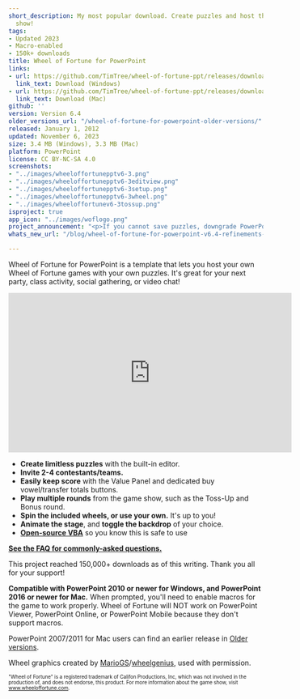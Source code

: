 ```yaml
---
short_description: My most popular download. Create puzzles and host the popular game
  show!
tags:
- Updated 2023
- Macro-enabled
- 150k+ downloads
title: Wheel of Fortune for PowerPoint
links:
- url: https://github.com/TimTree/wheel-of-fortune-ppt/releases/download/v6.4/WheelofFortune6.4.pptm
  link_text: Download (Windows)
- url: https://github.com/TimTree/wheel-of-fortune-ppt/releases/download/v6.4/WheelofFortuneMac6.4.zip
  link_text: Download (Mac)
github: ''
version: Version 6.4
older_versions_url: "/wheel-of-fortune-for-powerpoint-older-versions/"
released: January 1, 2012
updated: November 6, 2023
size: 3.4 MB (Windows), 3.3 MB (Mac)
platform: PowerPoint
license: CC BY-NC-SA 4.0
screenshots:
- "../images/wheeloffortunepptv6-3.png"
- "../images/wheeloffortunepptv6-3editview.png"
- "../images/wheeloffortunepptv6-3setup.png"
- "../images/wheeloffortunepptv6-3wheel.png"
- "../images/wheeloffortunev6-3tossup.png"
isproject: true
app_icon: "../images/woflogo.png"
project_announcement: "<p>If you cannot save puzzles, downgrade PowerPoint for Mac to v16.78.3 or earlier.<br>I am researching ways to resolve this issue without downgrading PowerPoint.</p>"
whats_new_url: "/blog/wheel-of-fortune-for-powerpoint-v6.4-refinements-fixes-and-the-future/"

---
```

Wheel of Fortune for PowerPoint is a template that lets you host your own Wheel of Fortune games with your own puzzles. It's great for your next party, class activity, social gathering, or video chat!

<div class="videoWrapper"> <iframe title="Wheel of Fortune for PowerPoint video tutorial" allowfullscreen="" frameborder="0" height="315" src="https://www.youtube-nocookie.com/embed/QVPlyuG7L7s" width="560"></iframe> </div>

* **Create limitless puzzles** with the built-in editor.
* **Invite 2-4 contestants/teams.**
* **Easily keep score** with the Value Panel and dedicated buy vowel/transfer totals buttons.
* **Play multiple rounds** from the game show, such as the Toss-Up and Bonus round.
* **Spin the included wheels, or use your own.** It's up to you!
* **Animate the stage**, and **toggle the backdrop** of your choice.
* <a href="https://github.com/TimTree/wheel-of-fortune-ppt" target="_blank" rel="noreferrer noopener">**Open-source VBA**</a> so you know this is safe to use

[**See the FAQ for commonly-asked questions.**](/wheel-of-fortune-for-powerpoint-faq/)

This project reached 150,000+ downloads as of this writing. Thank you all for your support!

**Compatible with PowerPoint 2010 or newer for Windows, and PowerPoint 2016 or newer for Mac.** When prompted, you'll need to enable macros for the game to work properly. Wheel of Fortune will NOT work on PowerPoint Viewer, PowerPoint Online, or PowerPoint Mobile because they don't support macros.

PowerPoint 2007/2011 for Mac users can find an earlier release in [Older versions](/wheel-of-fortune-for-powerpoint-older-versions/).

Wheel graphics created by <a href="https://buyavowel.boards.net/thread/6608/all-wheel-wedges" target="_blank" rel="noreferrer noopener">MarioGS</a>/<a href="https://www.deviantart.com/wheelgenius" target="_blank" rel="noreferrer noopener">wheelgenius</a>, used with permission.

<sup><sub>"Wheel of Fortune" is a registered trademark of Califon Productions, Inc, which was not involved in the production of, and does not endorse, this product. For more information about the game show, visit <a href="https://www.wheeloffortune.com" target="_blank" rel="noreferrer noopener">www.wheeloffortune.com</a>.</sub></sup>